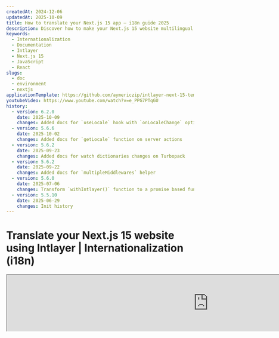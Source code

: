 ```yaml
---
createdAt: 2024-12-06
updatedAt: 2025-10-09
title: How to translate your Next.js 15 app – i18n guide 2025
description: Discover how to make your Next.js 15 website multilingual. Follow the documentation to internationalize (i18n) and translate it.
keywords:
  - Internationalization
  - Documentation
  - Intlayer
  - Next.js 15
  - JavaScript
  - React
slugs:
  - doc
  - environment
  - nextjs
applicationTemplate: https://github.com/aymericzip/intlayer-next-15-template
youtubeVideo: https://www.youtube.com/watch?v=e_PPG7PTqGU
history:
  - version: 6.2.0
    date: 2025-10-09
    changes: Added docs for `useLocale` hook with `onLocaleChange` option
  - version: 5.6.6
    date: 2025-10-02
    changes: Added docs for `getLocale` function on server actions
  - version: 5.6.2
    date: 2025-09-23
    changes: Added docs for watch dictionaries changes on Turbopack
  - version: 5.6.2
    date: 2025-09-22
    changes: Added docs for `multipleMiddlewares` helper
  - version: 5.6.0
    date: 2025-07-06
    changes: Transform `withIntlayer()` function to a promise based function
  - version: 5.5.10
    date: 2025-06-29
    changes: Init history
---
```


# Translate your Next.js 15 website using Intlayer | Internationalization (i18n)

<iframe title="The best i18n solution for Next.js? Discover Intlayer" class="m-auto aspect-[16/9] w-full overflow-hidden rounded-lg border-0" allow="autoplay; gyroscope;" loading="lazy" width="1080" height="auto" src="https://www.youtube.com/embed/e_PPG7PTqGU?autoplay=0&amp;origin=http://intlayer.org&amp;controls=0&amp;rel=1"/>

See [Application Template](https://github.com/aymericzip/intlayer-next-15-template) on GitHub.

## What is Intlayer?

**Intlayer** is an innovative, open-source internationalization (i18n) library designed to simplify multilingual support in modern web applications. Intlayer seamlessly integrates with the latest **Next.js 15** framework, including its powerful **App Router**. It is optimized to work with **Server Components** for efficient rendering and is fully compatible with [**Turbopack**](https://nextjs.org/docs/architecture/turbopack).

With Intlayer, you can:

- **Easily manage translations** using declarative dictionaries at the component level.
- **Dynamically localize metadata**, routes, and content.
- **Access translations in both client-side and server-side components**.
- **Ensure TypeScript support** with autogenerated types, improving autocompletion and error detection.
- **Benefit from advanced features**, like dynamic locale detection and switching.

> Intlayer is compatible with Next.js 12, 13, 14, and 15. If you are using Next.js Page Router, you can refer to this [guide](https://github.com/aymericzip/intlayer/blob/main/docs/docs/en/intlayer_with_nextjs_page_router.md). For Next.js 12, 13, 14 with App Router, refer to this [guide](https://github.com/aymericzip/intlayer/blob/main/docs/docs/en/intlayer_with_nextjs_14.md).

---

## Step-by-Step Guide to Set Up Intlayer in a Next.js Application

### Step 1: Install Dependencies

Install the necessary packages using npm:

```bash packageManager="npm"
npm install intlayer next-intlayer
```

```bash packageManager="pnpm"
pnpm add intlayer next-intlayer
```

```bash packageManager="yarn"
yarn add intlayer next-intlayer
```

- **intlayer**

  The core package that provides internationalization tools for configuration management, translation, [content declaration](https://github.com/aymericzip/intlayer/blob/main/docs/docs/en/dictionary/content_file.md), transpilation, and [CLI commands](https://github.com/aymericzip/intlayer/blob/main/docs/docs/en/intlayer_cli.md).

- **next-intlayer**

  The package that integrates Intlayer with Next.js. It provides context providers and hooks for Next.js internationalization. Additionally, it includes the Next.js plugin for integrating Intlayer with [Webpack](https://webpack.js.org/) or [Turbopack](https://nextjs.org/docs/app/api-reference/turbopack), as well as middleware for detecting the user's preferred locale, managing cookies, and handling URL redirection.

### Step 2: Configure Your Project

Create a config file to configure the languages of your application:

```typescript fileName="intlayer.config.ts" codeFormat="typescript"
import { Locales, type IntlayerConfig } from "intlayer";

const config: IntlayerConfig = {
  internationalization: {
    locales: [
      Locales.ENGLISH,
      Locales.FRENCH,
      Locales.SPANISH,
      // Your other locales
    ],
    defaultLocale: Locales.ENGLISH,
  },
};

export default config;
```

```javascript fileName="intlayer.config.mjs" codeFormat="esm"
import { Locales } from "intlayer";

/** @type {import('intlayer').IntlayerConfig} */
const config = {
  internationalization: {
    locales: [
      Locales.ENGLISH,
      Locales.FRENCH,
      Locales.SPANISH,
      // Your other locales
    ],
    defaultLocale: Locales.ENGLISH,
  },
};

export default config;
```

```javascript fileName="intlayer.config.cjs" codeFormat="commonjs"
const { Locales } = require("intlayer");

/** @type {import('intlayer').IntlayerConfig} */
const config = {
  internationalization: {
    locales: [
      Locales.ENGLISH,
      Locales.FRENCH,
      Locales.SPANISH,
      // Your other locales
    ],
    defaultLocale: Locales.ENGLISH,
  },
};

module.exports = config;
```

> Through this configuration file, you can set up localized URLs, middleware redirection, cookie names, the location and extension of your content declarations, disable Intlayer logs in the console, and more. For a complete list of available parameters, refer to the [configuration documentation](https://github.com/aymericzip/intlayer/blob/main/docs/docs/en/configuration.md).

### Step 3: Integrate Intlayer in Your Next.js Configuration

Configure your Next.js setup to use Intlayer:

```typescript fileName="next.config.ts" codeFormat="typescript"
import type { NextConfig } from "next";
import { withIntlayer } from "next-intlayer/server";

const nextConfig: NextConfig = {
  /* config options here */
};

export default withIntlayer(nextConfig);
```

```typescript fileName="next.config.mjs" codeFormat="esm"
import { withIntlayer } from "next-intlayer/server";

/** @type {import('next').NextConfig} */
const nextConfig = {
  /* config options here */
};

export default withIntlayer(nextConfig);
```

```typescript fileName="next.config.cjs" codeFormat="commonjs"
const { withIntlayer } = require("next-intlayer/server");

/** @type {import('next').NextConfig} */
const nextConfig = {
  /* config options here */
};

module.exports = withIntlayer(nextConfig);
```

> The `withIntlayer()` Next.js plugin is used to integrate Intlayer with Next.js. It ensures the building of content declaration files and monitors them in development mode. It defines Intlayer environment variables within the [Webpack](https://webpack.js.org/) or [Turbopack](https://nextjs.org/docs/app/api-reference/turbopack) environments. Additionally, it provides aliases to optimize performance and ensures compatibility with server components.

> The `withIntlayer()` function is a promise function. If you want to use it with other plugins, you can await it. Example:
>
> ```tsx
> const nextConfig = await withIntlayer(nextConfig);
> const nextConfigWithOtherPlugins = withOtherPlugins(nextConfig);
>
> export default nextConfigWithOtherPlugins;
> ```

### Step 4: Define Dynamic Locale Routes

Remove everything from `RootLayout` and replace it with the following code:

```tsx {3} fileName="src/app/layout.tsx" codeFormat="typescript"
import type { PropsWithChildren, FC } from "react";
import "./globals.css";

const RootLayout: FC<PropsWithChildren> = ({ children }) => (
  // You can still wrap the children with other providers, Like `next-themes`, `react-query`, `framer-motion`, etc.
  <>{children}</>
);

export default RootLayout;
```

```jsx {3} fileName="src/app/layout.mjx" codeFormat="esm"
import "./globals.css";

const RootLayout = ({ children }) => (
  // You can still wrap the children with other providers, Like `next-themes`, `react-query`, `framer-motion`, etc.
  <>{children}</>
);

export default RootLayout;
```

```jsx {1,8} fileName="src/app/layout.csx" codeFormat="commonjs"
require("./globals.css");

const RootLayout = ({ children }) => (
  // You can still wrap the children with other providers, Like `next-themes`, `react-query`, `framer-motion`, etc.
  <>{children}</>
);

module.exports = {
  default: RootLayout,
  generateStaticParams,
};
```

> Keeping the `RootLayout` component empty allows to set the [`lang`](https://developer.mozilla.org/fr/docs/Web/HTML/Global_attributes/lang) and [`dir`](https://developer.mozilla.org/fr/docs/Web/HTML/Global_attributes/dir) attributes to the `<html>` tag.

To implement dynamic routing, provide the path for the locale by adding a new layout in your `[locale]` directory:

```tsx fileName="src/app/[locale]/layout.tsx" codeFormat="typescript"
import type { NextLayoutIntlayer } from "next-intlayer";
import { Inter } from "next/font/google";
import { getHTMLTextDir } from "intlayer";

const inter = Inter({ subsets: ["latin"] });

const LocaleLayout: NextLayoutIntlayer = async ({ children, params }) => {
  const { locale } = await params;
  return (
    <html lang={locale} dir={getHTMLTextDir(locale)}>
      <body className={inter.className}>{children}</body>
    </html>
  );
};

export default LocaleLayout;
```

```jsx fileName="src/app/[locale]/layout.mjx" codeFormat="esm"
import { getHTMLTextDir } from "intlayer";

const inter = Inter({ subsets: ["latin"] });

const LocaleLayout = async ({ children, params: { locale } }) => {
  const { locale } = await params;
  return (
    <html lang={locale} dir={getHTMLTextDir(locale)}>
      <body className={inter.className}>{children}</body>
    </html>
  );
};

export default LocaleLayout;
```

```jsx fileName="src/app/[locale]/layout.csx" codeFormat="commonjs"
const { Inter } = require("next/font/google");
const { getHTMLTextDir } = require("intlayer");

const inter = Inter({ subsets: ["latin"] });

const LocaleLayout = async ({ children, params: { locale } }) => {
  const { locale } = await params;
  return (
    <html lang={locale} dir={getHTMLTextDir(locale)}>
      <body className={inter.className}>{children}</body>
    </html>
  );
};

module.exports = LocaleLayout;
```

> The `[locale]` path segment is used to define the locale. Example: `/en-US/about` will refer to `en-US` and `/fr/about` to `fr`.

> At this stage, you will encounter the error: `Error: Missing <html> and <body> tags in the root layout.`. This is expected because the `/app/page.tsx` file is no longer in use and can be removed. Instead, the `[locale]` path segment will activate the `/app/[locale]/page.tsx` page. Consequently, pages will be accessible via paths like `/en`, `/fr`, `/es` in your browser. To set the default locale as the root page, refer to the `middleware` setup in step 7.

Then, implement the `generateStaticParams` function in your application Layout.

```tsx {1} fileName="src/app/[locale]/layout.tsx" codeFormat="typescript"
export { generateStaticParams } from "next-intlayer"; // Line to insert

const LocaleLayout: NextLayoutIntlayer = async ({ children, params }) => {
  /*... Rest of the code*/
};

export default LocaleLayout;
```

```jsx {1} fileName="src/app/[locale]/layout.mjx" codeFormat="esm"
export { generateStaticParams } from "next-intlayer"; // Line to insert

const LocaleLayout = async ({ children, params: { locale } }) => {
  /*... Rest of the code*/
};

// ... Rest of the code
```

```jsx {1,7} fileName="src/app/[locale]/layout.csx" codeFormat="commonjs"
const { generateStaticParams } = require("next-intlayer"); // Line to insert

const LocaleLayout = async ({ children, params: { locale } }) => {
  /*... Rest of the code*/
};

module.exports = { default: LocaleLayout, generateStaticParams };
```

> `generateStaticParams` ensures that your application pre-builds the necessary pages for all locales, reducing runtime computation and improving the user experience. For more details, refer to the [Next.js documentation on generateStaticParams](https://nextjs.org/docs/app/building-your-application/rendering/static-and-dynamic-rendering#generate-static-params).

> Intlayer works with `export const dynamic = 'force-static';` to ensure that the pages are pre-built for all locales.

### Step 5: Declare Your Content

Create and manage your content declarations to store translations:

```tsx fileName="src/app/[locale]/page.content.ts" contentDeclarationFormat="typescript"
import { t, type Dictionary } from "intlayer";

const pageContent = {
  key: "page",
  content: {
    getStarted: {
      main: t({
        en: "Get started by editing",
        fr: "Commencez par éditer",
        es: "Comience por editar",
      }),
      pageLink: "src/app/page.tsx",
    },
  },
} satisfies Dictionary;

export default pageContent;
```

```javascript fileName="src/app/[locale]/page.content.mjs" contentDeclarationFormat="esm"
import { t } from "intlayer";

/** @type {import('intlayer').Dictionary} */
const pageContent = {
  key: "page",
  content: {
    getStarted: {
      main: t({
        en: "Get started by editing",
        fr: "Commencez par éditer",
        es: "Comience por editar",
      }),
      pageLink: "src/app/page.tsx",
    },
  },
};

export default pageContent;
```

```javascript fileName="src/app/[locale]/page.content.cjs" contentDeclarationFormat="commonjs"
const { t } = require("intlayer");

/** @type {import('intlayer').Dictionary} */
const pageContent = {
  key: "page",
  content: {
    getStarted: {
      main: t({
        en: "Get started by editing",
        fr: "Commencez par éditer",
        es: "Comience por editar",
      }),
      pageLink: "src/app/page.tsx",
    },
  },
};

module.exports = pageContent;
```

```json fileName="src/app/[locale]/page.content.json" contentDeclarationFormat="json"
{
  "$schema": "https://intlayer.org/schema.json",
  "key": "page",
  "content": {
    "getStarted": {
      "nodeType": "translation",
      "translation": {
        "en": "Get started by editing",
        "fr": "Commencez par éditer",
        "es": "Comience por editar"
      }
    },
    "pageLink": "src/app/page.tsx"
  }
}
```

> Your content declarations can be defined anywhere in your application as soon they are included into the `contentDir` directory (by default, `./src`). And match the content declaration file extension (by default, `.content.{json,ts,tsx,js,jsx,mjs,mjx,cjs,cjx}`).

> For more details, refer to the [content declaration documentation](https://github.com/aymericzip/intlayer/blob/main/docs/docs/en/dictionary/content_file.md).

### Step 6: Utilize Content in Your Code

Access your content dictionaries throughout your application:

```tsx fileName="src/app/[locale]/page.tsx" codeFormat="typescript"
import type { FC } from "react";
import { ClientComponentExample } from "@components/ClientComponentExample";
import { ServerComponentExample } from "@components/ServerComponentExample";
import { type NextPageIntlayer, IntlayerClientProvider } from "next-intlayer";
import { IntlayerServerProvider, useIntlayer } from "next-intlayer/server";

const PageContent: FC = () => {
  const content = useIntlayer("page");

  return (
    <>
      <p>{content.getStarted.main}</p>
      <code>{content.getStarted.pageLink}</code>
    </>
  );
};

const Page: NextPageIntlayer = async ({ params }) => {
  const { locale } = await params;

  return (
    <IntlayerServerProvider locale={locale}>
      <PageContent />
      <ServerComponentExample />

      <IntlayerClientProvider locale={locale}>
        <ClientComponentExample />
      </IntlayerClientProvider>
    </IntlayerServerProvider>
  );
};

export default Page;
```

```jsx fileName="src/app/[locale]/page.mjx" codeFormat="esm"
import { ClientComponentExample } from "@components/ClientComponentExample";
import { ServerComponentExample } from "@components/ServerComponentExample";
import { IntlayerClientProvider } from "next-intlayer";
import { IntlayerServerProvider, useIntlayer } from "next-intlayer/server";

const PageContent = () => {
  const content = useIntlayer("page");

  return (
    <>
      <p>{content.getStarted.main}</p>
      <code>{content.getStarted.pageLink}</code>
    </>
  );
};

const Page = async ({ params }) => {
  const { locale } = await params;

  return (
    <IntlayerServerProvider locale={locale}>
      <PageContent />
      <ServerComponentExample />

      <IntlayerClientProvider locale={locale}>
        <ClientComponentExample />
      </IntlayerClientProvider>
    </IntlayerServerProvider>
  );
};

export default Page;
```

```jsx fileName="src/app/[locale]/page.csx" codeFormat="commonjs"
import { ClientComponentExample } from "@components/ClientComponentExample";
import { ServerComponentExample } from "@components/ServerComponentExample";
import { IntlayerClientProvider } from "next-intlayer";
import { IntlayerServerProvider, useIntlayer } from "next-intlayer/server";

const PageContent = () => {
  const content = useIntlayer("page");

  return (
    <>
      <p>{content.getStarted.main}</p>
      <code>{content.getStarted.pageLink}</code>
    </>
  );
};

const Page = async ({ params }) => {
  const { locale } = await params;

  return (
    <IntlayerServerProvider locale={locale}>
      <PageContent />
      <ServerComponentExample />

      <IntlayerClientProvider locale={locale}>
        <ClientComponentExample />
      </IntlayerClientProvider>
    </IntlayerServerProvider>
  );
};
```

- **`IntlayerClientProvider`** is used to provide the locale to client-side components. It can be placed in any parent component, including the layout. However, placing it in a layout is recommended because Next.js shares layout code across pages, making it more efficient. By using `IntlayerClientProvider` in the layout, you avoid reinitializing it for every page, improving performance and maintaining a consistent localization context throughout your application.
- **`IntlayerServerProvider`** is used to provide the locale to the server children. It cannot be set set in the layout.

  > Layout and page cannot share a common server context because the server context system is based on a per-request data store (via [React's cache](https://react.dev/reference/react/cache) mechanism), causing each "context" to be re-created for different segments of the application. Placing the provider in a shared layout would break this isolation, preventing the correct propagation of the server context values to your server components.

```tsx {4,7} fileName="src/components/ClientComponentExample.tsx" codeFormat="typescript"
"use client";

import type { FC } from "react";
import { useIntlayer } from "next-intlayer";

export const ClientComponentExample: FC = () => {
  const content = useIntlayer("client-component-example"); // Create related content declaration

  return (
    <div>
      <h2>{content.title}</h2>
      <p>{content.content}</p>
    </div>
  );
};
```

```jsx {3,6} fileName="src/components/ClientComponentExample.mjx" codeFormat="esm"
"use client";

import { useIntlayer } from "next-intlayer";

const ClientComponentExample = () => {
  const content = useIntlayer("client-component-example"); // Create related content declaration

  return (
    <div>
      <h2>{content.title}</h2>
      <p>{content.content}</p>
    </div>
  );
};
```

```jsx {3,6} fileName="src/components/ClientComponentExample.csx" codeFormat="commonjs"
"use client";

const { useIntlayer } = require("next-intlayer");

const ClientComponentExample = () => {
  const content = useIntlayer("client-component-example"); // Create related content declaration

  return (
    <div>
      <h2>{content.title}</h2>
      <p>{content.content}</p>
    </div>
  );
};
```

```tsx {2} fileName="src/components/ServerComponentExample.tsx"  codeFormat="typescript"
import type { FC } from "react";
import { useIntlayer } from "next-intlayer/server";

export const ServerComponentExample: FC = () => {
  const content = useIntlayer("server-component-example"); // Create related content declaration

  return (
    <div>
      <h2>{content.title}</h2>
      <p>{content.content}</p>
    </div>
  );
};
```

```jsx {1} fileName="src/components/ServerComponentExample.mjx" codeFormat="esm"
import { useIntlayer } from "next-intlayer/server";

const ServerComponentExample = () => {
  const content = useIntlayer("server-component-example"); // Create related content declaration

  return (
    <div>
      <h2>{content.title}</h2>
      <p>{content.content}</p>
    </div>
  );
};
```

```jsx {1} fileName="src/components/ServerComponentExample.csx" codeFormat="commonjs"
const { useIntlayer } = require("next-intlayer/server");

const ServerComponentExample = () => {
  const content = useIntlayer("server-component-example"); // Create related content declaration

  return (
    <div>
      <h2>{content.title}</h2>
      <p>{content.content}</p>
    </div>
  );
};
```

> If you want to use your content in a `string` attribute, such as `alt`, `title`, `href`, `aria-label`, etc., you must call the value of the function, like:

> ```jsx
> <img src={content.image.src.value} alt={content.image.value} />
> ```

> To Learn more about the `useIntlayer` hook, refer to the [documentation](https://github.com/aymericzip/intlayer/blob/main/docs/docs/en/packages/next-intlayer/useIntlayer.md).

### (Optional) Step 7: Configure Middleware for Locale Detection

Set up middleware to detect the user's preferred locale:

```typescript fileName="src/middleware.ts" codeFormat="typescript"
export { intlayerMiddleware as middleware } from "next-intlayer/middleware";

export const config = {
  matcher:
    "/((?!api|static|assets|robots|sitemap|sw|service-worker|manifest|.*\\..*|_next).*)",
};
```

```javascript fileName="src/middleware.mjs" codeFormat="esm"
export { intlayerMiddleware as middleware } from "next-intlayer/middleware";

export const config = {
  matcher:
    "/((?!api|static|assets|robots|sitemap|sw|service-worker|manifest|.*\\..*|_next).*)",
};
```

```javascript fileName="src/middleware.cjs" codeFormat="commonjs"
const { intlayerMiddleware } = require("next-intlayer/middleware");

const config = {
  matcher:
    "/((?!api|static|assets|robots|sitemap|sw|service-worker|manifest|.*\\..*|_next).*)",
};

module.exports = { middleware: intlayerMiddleware, config };
```

> The `intlayerMiddleware` is used to detect the user's preferred locale and redirect them to the appropriate URL as specified in the [configuration](https://github.com/aymericzip/intlayer/blob/main/docs/docs/en/configuration.md). Additionally, it enables saving the user's preferred locale in a cookie.

> If you need to chain several middlewares together (for example, `intlayerMiddleware` with authentication or custom middlewares), Intlayer now provides a helper called `multipleMiddlewares`.

```ts
import {
  multipleMiddlewares,
  intlayerMiddleware,
} from "next-intlayer/middleware";
import { customMiddleware } from "@utils/customMiddleware";

export const middleware = multipleMiddlewares([
  intlayerMiddleware,
  customMiddleware,
]);
```

### (Optional) Step 8: Internationalization of your metadata

In the case you want to internationalize your metadata, such as the title of your page, you can use the `generateMetadata` function provided by Next.js. Inside, you can retrieve the content from the `getIntlayer` function to translate your metadata.

```typescript fileName="src/app/[locale]/metadata.content.ts" contentDeclarationFormat="typescript"
import { type Dictionary, t } from "intlayer";
import { Metadata } from "next";

const metadataContent = {
  key: "page-metadata",
  content: {
    title: t({
      en: "Create Next App",
      fr: "Créer une application Next.js",
      es: "Crear una aplicación Next.js",
    }),
    description: t({
      en: "Generated by create next app",
      fr: "Généré par create next app",
      es: "Generado por create next app",
    }),
  },
} satisfies Dictionary<Metadata>;

export default metadataContent;
```

```javascript fileName="src/app/[locale]/metadata.content.mjs" contentDeclarationFormat="esm"
import { t } from "intlayer";

/** @type {import('intlayer').Dictionary<import('next').Metadata>} */
const metadataContent = {
  key: "page-metadata",
  content: {
    title: t({
      en: "Create Next App",
      fr: "Créer une application Next.js",
      es: "Crear una aplicación Next.js",
    }),
    description: t({
      en: "Generated by create next app",
      fr: "Généré par create next app",
      es: "Generado por create next app",
    }),
  },
};

export default metadataContent;
```

```javascript fileName="src/app/[locale]/metadata.content.cjs" contentDeclarationFormat="commonjs"
const { t } = require("intlayer");

/** @type {import('intlayer').Dictionary<import('next').Metadata>} */
const metadataContent = {
  key: "page-metadata",
  content: {
    title: t({
      en: "Create Next App",
      fr: "Créer une application Next.js",
      es: "Crear una aplicación Next.js",
    }),
    description: t({
      en: "Generated by create next app",
      fr: "Généré par create next app",
      es: "Generado por create next app",
    }),
  },
};

module.exports = metadataContent;
```

```json fileName="src/app/[locale]/metadata.content.json" contentDeclarationFormat="json"
{
  "key": "page-metadata",
  "content": {
    "title": {
      "nodeType": "translation",
      "translation": {
          "en": "Preact logo",
          "fr": "Logo Preact",
          "es": "Logo Preact",
      },
    },
    "description": {
      "nodeType": "translation",
      "translation": {
        "en": "Generated by create next app",
        "fr": "Généré par create next app",
        "es": "Generado por create next app",
      },
    },
  },
};
```

````typescript fileName="src/app/[locale]/layout.tsx or src/app/[locale]/page.tsx" codeFormat="typescript"
import { getIntlayer, getMultilingualUrls } from "intlayer";
import type { Metadata } from "next";
import type { LocalPromiseParams } from "next-intlayer";

export const generateMetadata = async ({
  params,
}: LocalPromiseParams): Promise<Metadata> => {
  const { locale } = await params;

  const metadata = getIntlayer("page-metadata", locale);

  /**
   * Generates an object containing all url for each locale.
   *
   * Example:
   * ```ts
   *  getMultilingualUrls('/about');
   *
   *  // Returns
   *  // {
   *  //   en: '/about',
   *  //   fr: '/fr/about',
   *  //   es: '/es/about',
   *  // }
   * ```
   */
  const multilingualUrls = getMultilingualUrls("/");

  return {
    ...metadata,
    alternates: {
      canonical: multilingualUrls[locale as keyof typeof multilingualUrls],
      languages: { ...multilingualUrls, "x-default": "/" },
    },
    openGraph: {
      url: multilingualUrls[locale],
    },
  };
};

// ... Rest of the code
````

````javascript fileName="src/app/[locale]/layout.mjs or src/app/[locale]/page.mjs" codeFormat="esm"
import { getIntlayer, getMultilingualUrls } from "intlayer";

export const generateMetadata = async ({ params }) => {
  const { locale } = await params;

  const metadata = getIntlayer("page-metadata", locale);

  /**
   * Generates an object containing all url for each locale.
   *
   * Example:
   * ```ts
   *  getMultilingualUrls('/about');
   *
   *  // Returns
   *  // {
   *  //   en: '/about',
   *  //   fr: '/fr/about',
   *  //   es: '/es/about'
   *  // }
   * ```
   */
  const multilingualUrls = getMultilingualUrls("/");

  return {
    ...metadata,
    alternates: {
      canonical: multilingualUrls[locale],
      languages: { ...multilingualUrls, "x-default": "/" },
    },
    openGraph: {
      url: multilingualUrls[locale],
    },
  };
};

// ... Rest of the code
````

````javascript fileName="src/app/[locale]/layout.cjs or src/app/[locale]/page.cjs" codeFormat="commonjs"
const { getIntlayer, getMultilingualUrls } = require("intlayer");

const generateMetadata = async ({ params }) => {
  const { locale } = await params;

  const metadata = getIntlayer("page-metadata", locale);

  /**
   * Generates an object containing all url for each locale.
   *
   * Example:
   * ```ts
   *  getMultilingualUrls('/about');
   *
   *  // Returns
   *  // {
   *  //   en: '/about',
   *  //   fr: '/fr/about',
   *  //   es: '/es/about'
   *  // }
   * ```
   */
  const multilingualUrls = getMultilingualUrls("/");

  return {
    ...metadata,
    alternates: {
      canonical: multilingualUrls[locale],
      languages: { ...multilingualUrls, "x-default": "/" },
    },
    openGraph: {
      url: multilingualUrls[locale],
    },
  };
};

module.exports = { generateMetadata };

// ... Rest of the code
````

> Note that the `getIntlayer` function imported from `next-intlayer` returns your content wrapped in an `IntlayerNode`, allowing integration with the visual editor. In contrast, the `getIntlayer` function imported from `intlayer` returns your content directly without additional properties.

Alternatively, you can use the `getTranslation` function to declare your metadata. However, using content declaration files is recommended to automate the translation of your metadata and externalize the content at some point.

```typescript fileName="src/app/[locale]/layout.tsx or src/app/[locale]/page.tsx" codeFormat="typescript"
import {
  type IConfigLocales,
  getTranslation,
  getMultilingualUrls,
} from "intlayer";
import type { Metadata } from "next";
import type { LocalPromiseParams } from "next-intlayer";

export const generateMetadata = async ({
  params,
}: LocalPromiseParams): Promise<Metadata> => {
  const { locale } = await params;
  const t = <T>(content: IConfigLocales<T>) => getTranslation(content, locale);

  return {
    title: t<string>({
      en: "My title",
      fr: "Mon titre",
      es: "Mi título",
    }),
    description: t({
      en: "My description",
      fr: "Ma description",
      es: "Mi descripción",
    }),
  };
};

// ... Rest of the code
```

```javascript fileName="src/app/[locale]/layout.mjs or src/app/[locale]/page.mjs" codeFormat="esm"
import { getTranslation, getMultilingualUrls } from "intlayer";

export const generateMetadata = async ({ params }) => {
  const { locale } = await params;
  const t = (content) => getTranslation(content, locale);

  return {
    title: t({
      en: "My title",
      fr: "Mon titre",
      es: "Mi título",
    }),
    description: t({
      en: "My description",
      fr: "Ma description",
      es: "Mi descripción",
    }),
  };
};

// ... Rest of the code
```

```javascript fileName="src/app/[locale]/layout.cjs or src/app/[locale]/page.cjs" codeFormat="commonjs"
const { getTranslation, getMultilingualUrls } = require("intlayer");

const generateMetadata = async ({ params }) => {
  const { locale } = await params;

  const t = (content) => getTranslation(content, locale);

  return {
    title: t({
      en: "My title",
      fr: "Mon titre",
      es: "Mi título",
    }),
    description: t({
      en: "My description",
      fr: "Ma description",
      es: "Mi descripción",
    }),
  };
};

module.exports = { generateMetadata };

// ... Rest of the code
```

> Learn more about the metadata optimization [on the official Next.js documentation](https://nextjs.org/docs/app/building-your-application/optimizing/metadata).

### (Optional) Step 9: Internationalization of your sitemap.xml and robots.txt

To internationalize your `sitemap.xml` and `robots.txt`, you can use the `getMultilingualUrls` function provided by Intlayer. This function allows you to generate multilingual URLs for your sitemap.

```tsx fileName="src/app/sitemap.ts" codeFormat="typescript"
import { getMultilingualUrls } from "intlayer";
import type { MetadataRoute } from "next";

const sitemap = (): MetadataRoute.Sitemap => [
  {
    url: "https://example.com",
    alternates: {
      languages: { ...getMultilingualUrls("https://example.com") },
    },
  },
  {
    url: "https://example.com/login",
    alternates: {
      languages: { ...getMultilingualUrls("https://example.com/login") },
    },
  },
  {
    url: "https://example.com/register",
    alternates: {
      languages: { ...getMultilingualUrls("https://example.com/register") },
    },
  },
];

export default sitemap;
```

```jsx fileName="src/app/sitemap.mjx" codeFormat="esm"
import { getMultilingualUrls } from "intlayer";

const sitemap = () => [
  {
    url: "https://example.com",
    alternates: {
      languages: { ...getMultilingualUrls("https://example.com") },
    },
  },
  {
    url: "https://example.com/login",
    alternates: {
      languages: { ...getMultilingualUrls("https://example.com/login") },
    },
  },
  {
    url: "https://example.com/register",
    alternates: {
      languages: { ...getMultilingualUrls("https://example.com/register") },
    },
  },
];

export default sitemap;
```

```jsx fileName="src/app/sitemap.csx" codeFormat="commonjs"
const { getMultilingualUrls } = require("intlayer");

const sitemap = () => [
  {
    url: "https://example.com",
    alternates: {
      languages: { ...getMultilingualUrls("https://example.com") },
    },
  },
  {
    url: "https://example.com/login",
    alternates: {
      languages: { ...getMultilingualUrls("https://example.com/login") },
    },
  },
  {
    url: "https://example.com/register",
    alternates: {
      languages: { ...getMultilingualUrls("https://example.com/register") },
    },
  },
];

module.exports = sitemap;
```

```tsx fileName="src/app/robots.ts" codeFormat="typescript"
import type { MetadataRoute } from "next";
import { getMultilingualUrls } from "intlayer";

const getAllMultilingualUrls = (urls: string[]) =>
  urls.flatMap((url) => Object.values(getMultilingualUrls(url)) as string[]);

const robots = (): MetadataRoute.Robots => ({
  rules: {
    userAgent: "*",
    allow: ["/"],
    disallow: getAllMultilingualUrls(["/login", "/register"]),
  },
  host: "https://example.com",
  sitemap: `https://example.com/sitemap.xml`,
});

export default robots;
```

```jsx fileName="src/app/robots.mjx" codeFormat="esm"
import { getMultilingualUrls } from "intlayer";

const getAllMultilingualUrls = (urls) =>
  urls.flatMap((url) => Object.values(getMultilingualUrls(url)));

const robots = () => ({
  rules: {
    userAgent: "*",
    allow: ["/"],
    disallow: getAllMultilingualUrls(["/login", "/register"]),
  },
  host: "https://example.com",
  sitemap: `https://example.com/sitemap.xml`,
});

export default robots;
```

```jsx fileName="src/app/robots.csx" codeFormat="commonjs"
const { getMultilingualUrls } = require("intlayer");

const getAllMultilingualUrls = (urls) =>
  urls.flatMap((url) => Object.values(getMultilingualUrls(url)));

const robots = () => ({
  rules: {
    userAgent: "*",
    allow: ["/"],
    disallow: getAllMultilingualUrls(["/login", "/register"]),
  },
  host: "https://example.com",
  sitemap: `https://example.com/sitemap.xml`,
});

module.exports = robots;
```

> Learn more about the sitemap optimization [on the official Next.js documentation](https://nextjs.org/docs/app/api-reference/file-conventions/metadata/sitemap). Learn more about the robots.txt optimization [on the official Next.js documentation](https://nextjs.org/docs/app/api-reference/file-conventions/metadata/robots).

### (Optional) Step 10: Change the language of your content

To change the language of your content in Next.js, the recommended way is to use the `Link` component to redirect users to the appropriate localized page. The `Link` component enables prefetching of the page, which helps avoid a full page reload.

```tsx fileName="src/components/LocaleSwitcher.tsx" codeFormat="typescript"
"use client";

import type { FC } from "react";
import {
  Locales,
  getHTMLTextDir,
  getLocaleName,
  getLocalizedUrl,
} from "intlayer";
import { useLocale } from "next-intlayer";
import Link from "next/link";

export const LocaleSwitcher: FC = () => {
  const { locale, pathWithoutLocale, availableLocales, setLocale } =
    useLocale();

  return (
    <div>
      <button popoverTarget="localePopover">{getLocaleName(locale)}</button>
      <div id="localePopover" popover="auto">
        {availableLocales.map((localeItem) => (
          <Link
            href={getLocalizedUrl(pathWithoutLocale, localeItem)}
            key={localeItem}
            aria-current={locale === localeItem ? "page" : undefined}
            onClick={() => setLocale(localeItem)}
            replace // Will ensure that the "go back" browser button will redirect to the previous page
          >
            <span>
              {/* Locale - e.g. FR */}
              {localeItem}
            </span>
            <span>
              {/* Language in its own Locale - e.g. Français */}
              {getLocaleName(localeItem, locale)}
            </span>
            <span dir={getHTMLTextDir(localeItem)} lang={localeItem}>
              {/* Language in current Locale - e.g. Francés with current locale set to Locales.SPANISH */}
              {getLocaleName(localeItem)}
            </span>
            <span dir="ltr" lang={Locales.ENGLISH}>
              {/* Language in English - e.g. French */}
              {getLocaleName(localeItem, Locales.ENGLISH)}
            </span>
          </Link>
        ))}
      </div>
    </div>
  );
};
```

```jsx fileName="src/components/LocaleSwitcher.msx" codeFormat="esm"
"use client";

import {
  Locales,
  getHTMLTextDir,
  getLocaleName,
  getLocalizedUrl,
} from "intlayer";
import { useLocale } from "next-intlayer";
import Link from "next/link";

export const LocaleSwitcher = () => {
  const { locale, pathWithoutLocale, availableLocales, setLocale } =
    useLocale();

  return (
    <div>
      <button popoverTarget="localePopover">{getLocaleName(locale)}</button>
      <div id="localePopover" popover="auto">
        {availableLocales.map((localeItem) => (
          <Link
            href={getLocalizedUrl(pathWithoutLocale, localeItem)}
            key={localeItem}
            aria-current={locale === localeItem ? "page" : undefined}
            onClick={() => setLocale(localeItem)}
            replace // Will ensure that the "go back" browser button will redirect to the previous page
          >
            <span>
              {/* Locale - e.g. FR */}
              {localeItem}
            </span>
            <span>
              {/* Language in its own Locale - e.g. Français */}
              {getLocaleName(localeItem, locale)}
            </span>
            <span dir={getHTMLTextDir(localeItem)} lang={localeItem}>
              {/* Language in current Locale - e.g. Francés with current locale set to Locales.SPANISH */}
              {getLocaleName(localeItem)}
            </span>
            <span dir="ltr" lang={Locales.ENGLISH}>
              {/* Language in English - e.g. French */}
              {getLocaleName(localeItem, Locales.ENGLISH)}
            </span>
          </Link>
        ))}
      </div>
    </div>
  );
};
```

```jsx fileName="src/components/LocaleSwitcher.csx" codeFormat="commonjs"
"use client";

const {
  Locales,
  getHTMLTextDir,
  getLocaleName,
  getLocalizedUrl,
} = require("intlayer");
const { useLocale } = require("next-intlayer");
const Link = require("next/link");

export const LocaleSwitcher = () => {
  const { locale, pathWithoutLocale, availableLocales, setLocale } =
    useLocale();

  return (
    <div>
      <button popoverTarget="localePopover">{getLocaleName(locale)}</button>
      <div id="localePopover" popover="auto">
        {availableLocales.map((localeItem) => (
          <Link
            href={getLocalizedUrl(pathWithoutLocale, localeItem)}
            key={localeItem}
            aria-current={locale === localeItem ? "page" : undefined}
            onClick={() => setLocale(localeItem)}
            replace // Will ensure that the "go back" browser button will redirect to the previous page
          >
            <span>
              {/* Locale - e.g. FR */}
              {localeItem}
            </span>
            <span>
              {/* Language in its own Locale - e.g. Français */}
              {getLocaleName(localeItem, locale)}
            </span>
            <span dir={getHTMLTextDir(localeItem)} lang={localeItem}>
              {/* Language in current Locale - e.g. Francés with current locale set to Locales.SPANISH */}
              {getLocaleName(localeItem)}
            </span>
            <span dir="ltr" lang={Locales.ENGLISH}>
              {/* Language in English - e.g. French */}
              {getLocaleName(localeItem, Locales.ENGLISH)}
            </span>
          </Link>
        ))}
      </div>
    </div>
  );
};
```

> An alternative way is to use the `setLocale` function provided by the `useLocale` hook. This function will not allow prefetching the page. See the [`useLocale` hook documentation](https://github.com/aymericzip/intlayer/blob/main/docs/docs/en/packages/next-intlayer/useLocale.md) for more details.

> You can also set a function in the `onLocaleChange` option to trigger a custom function when the locale changes.

```tsx fileName="src/components/LocaleSwitcher.tsx"
"use client";

import { useRouter } from "next/navigation";
import { useLocale } from "next-intlayer";
import { getLocalizedUrl } from "intlayer";

// ... Rest of the code

const router = useRouter();
const { setLocale } = useLocale({
  onLocaleChange: (locale) => {
    router.push(getLocalizedUrl(pathWithoutLocale, locale));
  },
});

return (
  <button onClick={() => setLocale(Locales.FRENCH)}>Change to French</button>
);
```

> Documentation references:
>
> - [`useLocale` hook](https://github.com/aymericzip/intlayer/blob/main/docs/docs/en/packages/next-intlayer/useLocale.md)
> - [`getLocaleName` hook](https://github.com/aymericzip/intlayer/blob/main/docs/docs/en/packages/intlayer/getLocaleName.md)
> - [`getLocalizedUrl` hook](https://github.com/aymericzip/intlayer/blob/main/docs/docs/en/packages/intlayer/getLocalizedUrl.md)
> - [`getHTMLTextDir` hook](https://github.com/aymericzip/intlayer/blob/main/docs/docs/en/packages/intlayer/getHTMLTextDir.md)
> - [`hrefLang` attribute](https://developers.google.com/search/docs/specialty/international/localized-versions?hl=fr)
> - [`lang` attribute](https://developer.mozilla.org/en-US/docs/Web/HTML/Global_attributes/lang)
> - [`dir` attribute](https://developer.mozilla.org/en-US/docs/Web/HTML/Global_attributes/dir)
> - [`aria-current` attribute](https://developer.mozilla.org/en-US/docs/Web/Accessibility/ARIA/Attributes/aria-current)

### (Optional) Step 11: Creating a Localized Link Component

To ensure that your application's navigation respects the current locale, you can create a custom `Link` component. This component automatically prefixes internal URLs with the current language, so that. For example, when a French-speaking user clicks on a link to the "About" page, they are redirected to `/fr/about` instead of `/about`.

This behavior is useful for several reasons:

- **SEO and User Experience**: Localized URLs help search engines index language-specific pages correctly and provide users with content in their preferred language.
- **Consistency**: By using a localized link throughout your application, you guarantee that navigation stays within the current locale, preventing unexpected language switches.
- **Maintainability**: Centralizing the localization logic in a single component simplifies the management of URLs, making your codebase easier to maintain and extend as your application grows.

Below is the implementation of a localized `Link` component in TypeScript:

```tsx fileName="src/components/Link.tsx" codeFormat="typescript"
"use client";

import { getLocalizedUrl } from "intlayer";
import NextLink, { type LinkProps as NextLinkProps } from "next/link";
import { useLocale } from "next-intlayer";
import type { PropsWithChildren, FC } from "react";

/**
 * Utility function to check whether a given URL is external.
 * If the URL starts with http:// or https://, it's considered external.
 */
export const checkIsExternalLink = (href?: string): boolean =>
  /^https?:\/\//.test(href ?? "");

/**
 * A custom Link component that adapts the href attribute based on the current locale.
 * For internal links, it uses `getLocalizedUrl` to prefix the URL with the locale (e.g., /fr/about).
 * This ensures that navigation stays within the same locale context.
 */
export const Link: FC<PropsWithChildren<NextLinkProps>> = ({
  href,
  children,
  ...props
}) => {
  const { locale } = useLocale();
  const isExternalLink = checkIsExternalLink(href.toString());

  // If the link is internal and a valid href is provided, get the localized URL.
  const hrefI18n: NextLinkProps["href"] =
    href && !isExternalLink ? getLocalizedUrl(href.toString(), locale) : href;

  return (
    <NextLink href={hrefI18n} {...props}>
      {children}
    </NextLink>
  );
};
```

```jsx fileName="src/components/Link.mjx" codeFormat="esm"
"use client";

import { getLocalizedUrl } from "intlayer";
import NextLink from "next/link";
import { useLocale } from "next-intlayer";

/**
 * Utility function to check whether a given URL is external.
 * If the URL starts with http:// or https://, it's considered external.
 */
export const checkIsExternalLink = (href) => /^https?:\/\//.test(href ?? "");

/**
 * A custom Link component that adapts the href attribute based on the current locale.
 * For internal links, it uses `getLocalizedUrl` to prefix the URL with the locale (e.g., /fr/about).
 * This ensures that navigation stays within the same locale context.
 */
export const Link = ({ href, children, ...props }) => {
  const { locale } = useLocale();
  const isExternalLink = checkIsExternalLink(href.toString());

  // If the link is internal and a valid href is provided, get the localized URL.
  const hrefI18n =
    href && !isExternalLink ? getLocalizedUrl(href.toString(), locale) : href;

  return (
    <NextLink href={hrefI18n} {...props}>
      {children}
    </NextLink>
  );
};
```

```jsx fileName="src/components/Link.csx" codeFormat="commonjs"
"use client";

const { getLocalizedUrl } = require("intlayer");
const NextLink = require("next/link");
const { useLocale } = require("next-intlayer");

/**
 * Utility function to check whether a given URL is external.
 * If the URL starts with http:// or https://, it's considered external.
 */
const checkIsExternalLink = (href) => /^https?:\/\//.test(href ?? "");

/**
 * A custom Link component that adapts the href attribute based on the current locale.
 * For internal links, it uses `getLocalizedUrl` to prefix the URL with the locale (e.g., /fr/about).
 * This ensures that navigation stays within the same locale context.
 */
const Link = ({ href, children, ...props }) => {
  const { locale } = useLocale();
  const isExternalLink = checkIsExternalLink(href.toString());

  // If the link is internal and a valid href is provided, get the localized URL.
  const hrefI18n =
    href && !isExternalLink ? getLocalizedUrl(href.toString(), locale) : href;

  return (
    <NextLink href={hrefI18n} {...props}>
      {children}
    </NextLink>
  );
};
```

#### How It Works

- **Detecting External Links**:  
  The helper function `checkIsExternalLink` determines whether a URL is external. External links are left unchanged because they do not need localization.

- **Retrieving the Current Locale**:  
  The `useLocale` hook provides the current locale (e.g., `fr` for French).

- **Localizing the URL**:  
  For internal links (i.e., non-external), `getLocalizedUrl` is used to automatically prefix the URL with the current locale. This means that if your user is in French, passing `/about` as the `href` will transform it to `/fr/about`.

- **Returning the Link**:  
  The component returns an `<a>` element with the localized URL, ensuring that navigation is consistent with the locale.

By integrating this `Link` component across your application, you maintain a coherent and language-aware user experience while also benefitting from improved SEO and usability.

### (Optional) Step 12: Get the current locale in Server Actions

If you need the active locale inside a Server Action (e.g., to localize emails or run locale-aware logic), call `getLocale` from `next-intlayer/server`:

```tsx fileName="src/app/actions/getLocale.ts" codeFormat="typescript"
"use server";

import { getLocale } from "next-intlayer/server";

export const myServerAction = async () => {
  const locale = await getLocale();

  // Do something with the locale
};
```

> The `getLocale` function follows a cascading strategy to determine the user's locale:
>
> 1. First, it checks the request headers for a locale value that may have been set by the middleware
> 2. If no locale is found in headers, it looks for a locale stored in cookies
> 3. If no cookie is found, it attempts to detect the user's preferred language from their browser settings
> 4. As a last resort, it falls back to the application's configured default locale
>
> This ensures the most appropriate locale is selected based on available context.

### (Optional) Step 13: Optmize your bundle size

When using `next-intlayer`, dictionaries are included in the bundle for every page by default. To optimize bundle size, Intlayer provides an optional SWC plugin that intelligently replace `useIntlayer` calls using macros. This ensures dictionaries are only included in bundles for pages that actually use them.

To enable this optimization, install the `@intlayer/swc` package. Once installed, `next-intlayer` will automatically detect and use the plugin:

```bash packageManager="npm"
npm install @intlayer/swc --save-dev
```

```bash packageManager="pnpm"
pnpm add @intlayer/swc --save-dev
```

```bash packageManager="yarn"
yarn add @intlayer/swc --save-dev
```

> Note: This optimization is only available for Next.js 13 and above.

> Note: This package is not installed by default because SWC plugins are still experimental on Next.js. It may change in the future.

### Watch dictionaries changes on Turbopack

When using Turbopack as your development server with the `next dev --turbopack` command, dictionary changes will not be automatically detected by default.

This limitation occurs because Turbopack cannot run webpack plugins in parallel to monitor changes in your content files. To work around this, you'll need to use the `intlayer watch` command to run both the development server and the Intlayer build watcher simultaneously.

```json5 fileName="package.json"
{
  // ... Your existing package.json configurations
  "scripts": {
    // ... Your existing scripts configurations
    "dev": "intlayer watch --with 'next dev --turbopack'",
  },
}
```

### Configure TypeScript

Intlayer use module augmentation to get benefits of TypeScript and make your codebase stronger.

![Autocompletion](https://github.com/aymericzip/intlayer/blob/main/docs/assets/autocompletion.png?raw=true)

![Translation error](https://github.com/aymericzip/intlayer/blob/main/docs/assets/translation_error.png?raw=true)

Ensure your TypeScript configuration includes the autogenerated types.

```json5 fileName="tsconfig.json"
{
  // ... Your existing TypeScript configurations
  "include": [
    // ... Your existing TypeScript configurations
    ".intlayer/**/*.ts", // Include the auto-generated types
  ],
}
```

### Git Configuration

It is recommended to ignore the files generated by Intlayer. This allows you to avoid committing them to your Git repository.

To do this, you can add the following instructions to your `.gitignore` file:

```plaintext fileName=".gitignore"
# Ignore the files generated by Intlayer
.intlayer
```

### VS Code Extension

To improve your development experience with Intlayer, you can install the official **Intlayer VS Code Extension**.

[Install from the VS Code Marketplace](https://marketplace.visualstudio.com/items?itemName=intlayer.intlayer-vs-code-extension)

This extension provides:

- **Autocompletion** for translation keys.
- **Real-time error detection** for missing translations.
- **Inline previews** of translated content.
- **Quick actions** to easily create and update translations.

For more details on how to use the extension, refer to the [Intlayer VS Code Extension documentation](https://intlayer.org/doc/vs-code-extension).

### Go Further

To go further, you can implement the [visual editor](https://github.com/aymericzip/intlayer/blob/main/docs/docs/en/intlayer_visual_editor.md) or externalize your content using the [CMS](https://github.com/aymericzip/intlayer/blob/main/docs/docs/en/intlayer_CMS.md).
